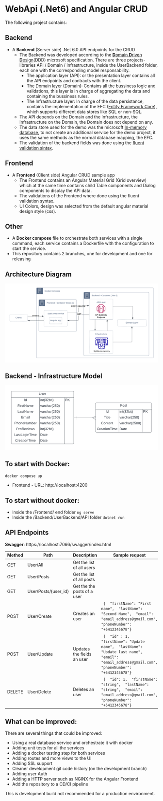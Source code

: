 # WebApi (.Net6) and Angular CRUD 

The following project contains: 

## Backend
- A <b>Backend</b> (Server side) .Net 6.0  API endpoints for the CRUD
    - The Backend was developed according to the [<b>D</b>omain <b>D</b>riven <b>D</b>esign](https://learn.microsoft.com/en-us/dotnet/architecture/microservices/microservice-ddd-cqrs-patterns/ddd-oriented-microservice)(DDD) microsoft specification. There are three projects-libraries API / Domain / Infrastructure, inside the UserBackend folder, each one with the corresponding model responsability.
      - The application layer (API):  or the presentation layer contains all the API endpoints and contracts with the client.
      - The Domain layer (Domain): Contains all the bussiness logic and validations, this layer is in charge of aggregating the data and containing the bussiness rules.
      - The Infrastructure layer: In charge of the data persistance, contains the implementation of the EFC ([Entity Framework Core](https://learn.microsoft.com/en-us/dotnet/architecture/microservices/microservice-ddd-cqrs-patterns/infrastructure-persistence-layer-implementation-entity-framework-core)), which supports different data stores like SQL or non-SQL.
    - The API depends on the Domain and the Infrastructure, the Infrastructure on the Domain, the Domain does not depend on any.
    - The data store used for the demo was the microsoft [In-memory database](https://learn.microsoft.com/en-us/dotnet/standard/data/sqlite/in-memory-databases), to not create an additional service for the demo project, it uses the same methods as the normal database mapping, the EFC.
    - The validation of the backend fields was done using the [fluent validation sintax](https://docs.fluentvalidation.net/en/latest/).

## Frontend
- A <b>Frontend</b> (Client side) Angular CRUD sample app
    - The Frontend contains an Angular Material Grid (Grid overview) which at the same time contains child Table components and Dialog components to display the API data.
    - The validations of the Frontend where done using the fluent validation syntax.  
    - UI Colors, design was selected from the default angular material design style (css). 

## Other
- A <b>Docker compose</b> file to orchestrate both services with a single command, each service contains a Dockerfile with the configuration to start the service.
- This repository contains 2 branches, one for development and one for releasing

## Architecture Diagram
![alt text](./img/DockerCompose.png)

## Backend - Infrastructure Model
![alt text](./img/Model.png)

## To start with Docker:
`docker compose up`
* Frontend - URL: http://localhost:4200

## To start without docker:
* Inside the /Frontend/ end folder `ng serve`
* Inside the /Backend/UserBackend/API folder `dotnet run`

## API Endpoints 
<b>Swagger</b>: https://localhost:7066/swagger/index.html 

| Method | Path                 | Description                 | Sample request                                                                                                                                        |
|--------|----------------------|-----------------------------|-------------------------------------------------------------------------------------------------------------------------------------------------------|
| GET    | User/All             | Get the list of all users   |                                                                                                                                                       |
| GET    | User/Posts           | Get the list of all posts   |                                                                                                                                                       |
| GET    | User/Posts/{user_id} | Get the the posts of a user |                                                                                                                                                       |
| POST   | User/Create          | Creates an user             | ``` {  "firstName": "First name",  "lastName": "Second Name",  "email": "email_address@gmail.com",  "phoneNumber": "+5412345678"}```                  |
| POST   | User/Update          | Updates the fields an user  | ``` {  "id" : 1,  "firstName": "Update name",  "lastName": "Update last name",  "email": "email_address@gmail.com",  "phoneNumber": "+5412345678"}``` |
| DELETE | User/Delete          | Deletes an user             | ``` {  "id": 1,  "firstName": "string",  "lastName": "string",  "email": "email_address@gmail.com",  "phoneNumber": "+5412345678"}```                 |

##  What can be improved:
There are several things that could be improved:
* Using a real database service and orchestrate it with docker
* Adding unit tests for all the services 
* Adding a docker testing step for both services 
* Adding routes and more views to the UI
* Adding SSL support
* Cleaner development git code history (on the development branch)
* Adding user Auth
* Adding a HTTP server such as NGINX for the Angular Frontend
* Add the repository to a CD/CI pipeline 

This is development build not recommended for a production environment.
